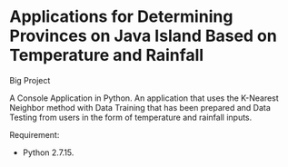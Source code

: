 # Applications for Determining Provinces on Java Island Based on Temperature and Rainfall

Big Project

A Console Application in Python. An application that uses the K-Nearest Neighbor method with Data Training that has been prepared and Data Testing from users in the form of temperature and rainfall inputs.

Requirement:
- Python 2.7.15.
